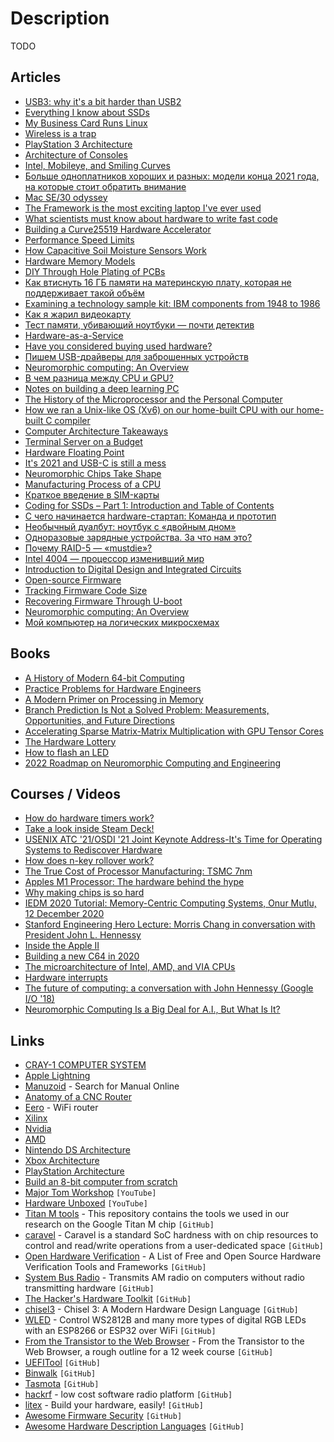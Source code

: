 # Description

TODO


## Articles

- [USB3: why it's a bit harder than USB2](https://lab.ktemkin.com/post/why-is-usb3-harder/)
- [Everything I know about SSDs](http://kcall.co.uk/ssd/index.html)
- [My Business Card Runs Linux](https://www.thirtythreeforty.net/posts/2019/12/my-business-card-runs-linux/)
- [Wireless is a trap](https://www.benkuhn.net/wireless/)
- [PlayStation 3 Architecture](https://www.copetti.org/writings/consoles/playstation-3/)
- [Architecture of Consoles](https://www.copetti.org/writings/consoles/)
- [Intel, Mobileye, and Smiling Curves](https://stratechery.com/2017/intel-mobileye-and-smiling-curves/)
- [Больше одноплатников хороших и разных: модели конца 2021 года, на которые стоит обратить внимание](https://habr.com/ru/company/selectel/blog/584778/)
- [Mac SE/30 odyssey](https://axio.ms/blog/2021/10/02/MacSE30.html)
- [The Framework is the most exciting laptop I've ever used](https://pluralistic.net/2021/09/21/monica-byrne/#think-different)
- [What scientists must know about hardware to write fast code](https://viralinstruction.com/posts/hardware/)
- [Building a Curve25519 Hardware Accelerator](https://www.bunniestudios.com/blog/?p=6140)
- [Performance Speed Limits](https://travisdowns.github.io/blog/2019/06/11/speed-limits.html)
- [How Capacitive Soil Moisture Sensors Work](https://rbaron.net/blog/2021/04/05/How-capacitive-soil-moisture-sensors-work.html)
- [Hardware Memory Models](https://research.swtch.com/hwmm)
- [DIY Through Hole Plating of PCBs](https://blog.honzamrazek.cz/2017/10/diy-through-hole-plating-of-pcbs/)
- [Как втиснуть 16 ГБ памяти на материнскую плату, которая не поддерживает такой объём](https://habr.com/ru/post/449940/)
- [Examining a technology sample kit: IBM components from 1948 to 1986](http://www.righto.com/2021/01/examining-technology-sample-kit-ibm.html)
- [Как я жарил видеокарту](https://habr.com/ru/post/88061/)
- [Тест памяти, убивающий ноутбуки — почти детектив](https://habr.com/ru/post/413469/)
- [Hardware-as-a-Service](https://www.thediff.co/p/hardware-as-a-service)
- [Have you considered buying used hardware?](https://www.0chris.com/consider-buying-used.html)
- [Пишем USB-драйверы для заброшенных устройств](https://habr.com/ru/post/476434/)
- [Neuromorphic computing: An Overview](https://opensourc.es/blog/neuromorphic/)
- [В чем разница между CPU и GPU?](https://tproger.ru/articles/cpu-and-gpu/)
- [Notes on building a deep learning PC](https://www.mrdbourke.com/notes-on-building-a-deep-learning-pc/)
- [The History of the Microprocessor and the Personal Computer](https://www.techspot.com/article/874-history-of-the-personal-computer/)
- [How we ran a Unix-like OS (Xv6) on our home-built CPU with our home-built C compiler](https://fuel.edby.coffee/posts/how-we-ported-xv6-os-to-a-home-built-cpu-with-a-home-built-c-compiler/)
- [Computer Architecture Takeaways](https://venam.nixers.net/blog/programming/2020/08/24/computer-architecture.html)
- [Terminal Server on a Budget](https://blog.lasseter.org/posts/2020/07/terminal-server-on-a-budget/)
- [Hardware Floating Point](https://blog.stephenmarz.com/2020/06/14/hardware-floating-point/)
- [It's 2021 and USB-C is still a mess](https://www.androidauthority.com/state-of-usb-c-870996/)
- [Neuromorphic Chips Take Shape](https://cacm.acm.org/magazines/2020/8/246356-neuromorphic-chips-take-shape/fulltext)
- [Manufacturing Process of a CPU](https://oneraynyday.github.io/dev/2018/10/02/M151B/)
- [Краткое введение в SIM-карты](https://habr.com/ru/post/93210/)
- [Coding for SSDs – Part 1: Introduction and Table of Contents](https://codecapsule.com/2014/02/12/coding-for-ssds-part-1-introduction-and-table-of-contents/)
- [С чего начинается hardware-стартап: Команда и прототип](https://habr.com/ru/company/friifond/blog/387645/)
- [Необычный дуалбут: ноутбук с «двойным дном»](https://habr.com/ru/company/ruvds/blog/563394/)
- [Одноразовые зарядные устройства. За что нам это?](https://habr.com/ru/post/434410/)
- [Почему RAID-5 — «mustdie»?](https://habr.com/ru/post/413469/)
- [Intel 4004 — процессор изменивший мир](https://habr.com/ru/post/589119/)
- [Introduction to Digital Design and Integrated Circuits](https://inst.eecs.berkeley.edu//~eecs151/fa19/)
- [Open-source Firmware](https://queue.acm.org/detail.cfm?id=3349301)
- [Tracking Firmware Code Size](https://interrupt.memfault.com/blog/code-size-deltas)
- [Recovering Firmware Through U-boot](https://cybergibbons.com/hardware-hacking/recovering-firmware-through-u-boot/)
- [Neuromorphic computing: An Overview](https://opensourc.es/blog/neuromorphic/)
- [Мой компьютер на логических микросхемах](https://habr.com/ru/post/590821/)


## Books

- [A History of Modern 64-bit Computing](https://courses.cs.washington.edu/courses/csep590/06au/projects/history-64-bit.pdf)
- [Practice Problems for Hardware Engineers](https://arxiv.org/abs/2110.06526)
- [A Modern Primer on Processing in Memory](https://arxiv.org/abs/2012.03112)
- [Branch Prediction Is Not a Solved Problem: Measurements, Opportunities, and Future Directions](https://arxiv.org/abs/1906.08170)
- [Accelerating Sparse Matrix-Matrix Multiplication with GPU Tensor Cores](https://arxiv.org/abs/2009.14600)
- [The Hardware Lottery](https://arxiv.org/abs/2009.06489)
- [How to flash an LED](https://mcla.ug/blog/how-to-flash-an-led.html)
- [2022 Roadmap on Neuromorphic Computing and Engineering](https://arxiv.org/abs/2105.05956)


## Courses / Videos

- [How do hardware timers work?](https://youtu.be/g_koa00MBLg)
- [Take a look inside Steam Deck!](https://youtu.be/Dxnr2FAADAs)
- [USENIX ATC '21/OSDI '21 Joint Keynote Address-It's Time for Operating Systems to Rediscover Hardware](https://youtu.be/36myc8wQhLo)
- [How does n-key rollover work?](https://youtu.be/2lPzTU-3ONI)
- [The True Cost of Processor Manufacturing: TSMC 7nm](https://youtu.be/tvVobTtgss0)
- [Apples M1 Processor: The hardware behind the hype](https://youtu.be/NH9kwje2k8U)
- [Why making chips is so hard](https://youtu.be/CkNn98WE5_k)
- [IEDM 2020 Tutorial: Memory-Centric Computing Systems, Onur Mutlu, 12 December 2020](https://youtu.be/H3sEaINPBOE)
- [Stanford Engineering Hero Lecture: Morris Chang in conversation with President John L. Hennessy](https://youtu.be/wEh3ZgbvBrE)
- [Inside the Apple II](https://youtu.be/r1VlrJboDMw)
- [Building a new C64 in 2020](https://youtu.be/ZtpRdVTuHQw)
- [The microarchitecture of Intel, AMD, and VIA CPUs](https://www.agner.org/optimize/microarchitecture.pdf)
- [Hardware interrupts](https://youtu.be/DlEa8kd7n3Q)
- [The future of computing: a conversation with John Hennessy (Google I/O '18)](https://youtu.be/Azt8Nc-mtKM)
- [Neuromorphic Computing Is a Big Deal for A.I., But What Is It?](https://youtu.be/TetLY4gPDpo)


## Links

- [CRAY-1 COMPUTER SYSTEM](http://www.ed-thelen.org/comp-hist/CRAY-1-HardRefMan/CRAY-1-HRM.html)
- [Apple Lightning](https://nyansatan.github.io/lightning/)
- [Manuzoid](https://manuzoid.com/) - Search for Manual Online
- [Anatomy of a CNC Router](https://mattferraro.dev/posts/cnc-router)
- [Eero](https://eero.com/) - WiFi router
- [Xilinx](https://www.xilinx.com/)
- [Nvidia](https://www.nvidia.com/)
- [AMD](https://www.amd.com/)
- [Nintendo DS Architecture](https://www.copetti.org/writings/consoles/nintendo-ds/ )
- [Xbox Architecture](https://www.copetti.org/writings/consoles/xbox/)
- [PlayStation Architecture](https://www.copetti.org/writings/consoles/playstation/)
- [Build an 8-bit computer from scratch](https://eater.net/8bit)
- [Major Tom Workshop](https://www.youtube.com/c/MajorTomWorkshop/featured) `[YouTube]`
- [Hardware Unboxed](https://www.youtube.com/channel/UCI8iQa1hv7oV_Z8D35vVuSg) `[YouTube]`
- [Titan M tools](https://github.com/quarkslab/titanm) - This repository contains the tools we used in our research on the Google Titan M chip `[GitHub]`
- [caravel](https://github.com/efabless/caravel) - Caravel is a standard SoC hardness with on chip resources to control and read/write operations from a user-dedicated space `[GitHub]`
- [Open Hardware Verification](https://github.com/ben-marshall/awesome-open-hardware-verification) - A List of Free and Open Source Hardware Verification Tools and Frameworks `[GitHub]`
- [System Bus Radio](https://github.com/fulldecent/system-bus-radio) - Transmits AM radio on computers without radio transmitting hardware `[GitHub]`
- [The Hacker's Hardware Toolkit](https://github.com/yadox666/The-Hackers-Hardware-Toolkit) `[GitHub]`
- [chisel3](https://github.com/chipsalliance/chisel3) - Chisel 3: A Modern Hardware Design Language `[GitHub]`
- [WLED](https://github.com/Aircoookie/WLED) - Control WS2812B and many more types of digital RGB LEDs with an ESP8266 or ESP32 over WiFi `[GitHub]`
- [From the Transistor to the Web Browser](https://github.com/geohot/fromthetransistor) - From the Transistor to the Web Browser, a rough outline for a 12 week course `[GitHub]`
- [UEFITool](https://github.com/LongSoft/UEFITool) `[GitHub]`
- [Binwalk](https://github.com/ReFirmLabs/binwalk) `[GitHub]`
- [Tasmota](https://github.com/arendst/tasmota/) `[GitHub]`
- [hackrf](https://github.com/greatscottgadgets/hackrf) - low cost software radio platform `[GitHub]`
- [litex](https://github.com/enjoy-digital/litex) - Build your hardware, easily! `[GitHub]`
- [Awesome Firmware Security](https://github.com/PreOS-Security/awesome-firmware-security) `[GitHub]`
- [Awesome Hardware Description Languages](https://github.com/drom/awesome-hdl) `[GitHub]`
